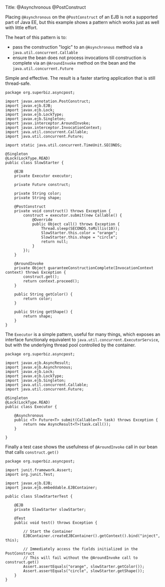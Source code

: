 Title: @Asynchronous @PostConstruct

Placing `@Asynchronous` on the `@PostConstruct` of an EJB is not a supported part of Java EE, but this example shows a pattern which works just as well with little effort.

The heart of this pattern is to:

 - pass the construction "logic" to an `@Asynchronous` method via a `java.util.concurrent.Callable`
 - ensure the bean does not process invocations till construction is complete via an `@AroundInvoke` method on the bean and the `java.util.concurrent.Future`

Simple and effective.  The result is a faster starting application that is still thread-safe.

    package org.superbiz.asyncpost;

    import javax.annotation.PostConstruct;
    import javax.ejb.EJB;
    import javax.ejb.Lock;
    import javax.ejb.LockType;
    import javax.ejb.Singleton;
    import javax.interceptor.AroundInvoke;
    import javax.interceptor.InvocationContext;
    import java.util.concurrent.Callable;
    import java.util.concurrent.Future;

    import static java.util.concurrent.TimeUnit.SECONDS;

    @Singleton
    @Lock(LockType.READ)
    public class SlowStarter {

        @EJB
        private Executor executor;

        private Future construct;

        private String color;
        private String shape;

        @PostConstruct
        private void construct() throws Exception {
            construct = executor.submit(new Callable() {
                @Override
                public Object call() throws Exception {
                    Thread.sleep(SECONDS.toMillis(10));
                    SlowStarter.this.color = "orange";
                    SlowStarter.this.shape = "circle";
                    return null;
                }
            });
        }

        @AroundInvoke
        private Object guaranteeConstructionComplete(InvocationContext context) throws Exception {
            construct.get();
            return context.proceed();
        }

        public String getColor() {
            return color;
        }

        public String getShape() {
            return shape;
        }
    }


The `Executor` is a simple pattern, useful for many things, which exposes an interface functionaly equivalent to `java.util.concurrent.ExecutorService`, but
with the underlying thread pool controlled by the container.

    package org.superbiz.asyncpost;

    import javax.ejb.AsyncResult;
    import javax.ejb.Asynchronous;
    import javax.ejb.Lock;
    import javax.ejb.LockType;
    import javax.ejb.Singleton;
    import java.util.concurrent.Callable;
    import java.util.concurrent.Future;

    @Singleton
    @Lock(LockType.READ)
    public class Executor {

        @Asynchronous
        public <T> Future<T> submit(Callable<T> task) throws Exception {
            return new AsyncResult<T>(task.call());
        }

    }


Finally a test case shows the usefulness of `@AroundInvoke` call in our bean that calls `construct.get()`

    package org.superbiz.asyncpost;

    import junit.framework.Assert;
    import org.junit.Test;

    import javax.ejb.EJB;
    import javax.ejb.embeddable.EJBContainer;

    public class SlowStarterTest {

        @EJB
        private SlowStarter slowStarter;

        @Test
        public void test() throws Exception {

            // Start the Container
            EJBContainer.createEJBContainer().getContext().bind("inject", this);

            // Immediately access the fields initialized in the PostConstruct
            // This will fail without the @AroundInvoke call to construct.get()
            Assert.assertEquals("orange", slowStarter.getColor());
            Assert.assertEquals("circle", slowStarter.getShape());
        }
    }
